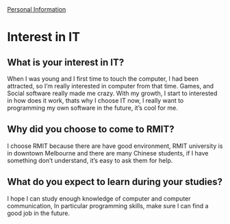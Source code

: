 <!DOCTYPE html>
<html>
  <head>
  <title> My assignment 1</title>
  </head>
  <nav><a href="Personal Information.md">Personal Information</a></nav>
<body>
<h1>Interest in IT</h1>
  <h2>What is your interest in IT?</h2>
  <p>When I was young and I first time to touch the computer, l had been attracted, so I’m really interested in computer from that time. Games, and Social software really made me crazy. With my growth, I start to interested in how does it work, thats why I choose IT now, l really want to programming my own software in the future, it’s cool for me.</p>
  <h2>Why did you choose to come to RMIT?</h2>
  <p>I choose RMIT because there are have good environment, RMIT university is in downtown Melbourne and there are many Chinese students, if I have something don’t understand, it’s easy to ask them for help.   </p>
  <h2> What do you expect to learn during your studies?</h2>
  <p>I hope I can study enough knowledge of computer and computer communication, In particular programming skills, make sure l can find a good job in the future.</p>
  </body>
</html>
